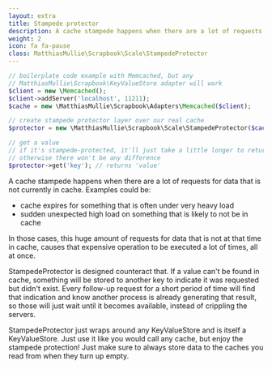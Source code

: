 ```yaml
---
layout: extra
title: Stampede protector
description: A cache stampede happens when there are a lot of requests for data that is not currently in cache, causing a lot of concurrent complex operations. Stampede protector will make sure only the first process executes and the other processes just wait, instead of crippling the server.
weight: 2
icon: fa fa-pause
class: MatthiasMullie\Scrapbook\Scale\StampedeProtector
---
```


```php
// boilerplate code example with Memcached, but any
// MatthiasMullie\Scrapbook\KeyValueStore adapter will work
$client = new \Memcached();
$client->addServer('localhost', 11211);
$cache = new \MatthiasMullie\Scrapbook\Adapters\Memcached($client);

// create stampede protector layer over our real cache
$protector = new \MatthiasMullie\Scrapbook\Scale\StampedeProtector($cache);

// get a value
// if it's stampede-protected, it'll just take a little longer to return,
// otherwise there won't be any difference
$protector->get('key'); // returns 'value'
```


A cache stampede happens when there are a lot of requests for data that is not
currently in cache. Examples could be:

* cache expires for something that is often under very heavy load
* sudden unexpected high load on something that is likely to not be in cache

In those cases, this huge amount of requests for data that is not at that time
in cache, causes that expensive operation to be executed a lot of times, all at
once.

StampedeProtector is designed counteract that. If a value can't be found in
cache, something will be stored to another key to indicate it was requested but
didn't exist. Every follow-up request for a short period of time will find that
indication and know another process is already generating that result, so those
will just wait until it becomes available, instead of crippling the servers.

StampedeProtector just wraps around any KeyValueStore and is itself a
KeyValueStore. Just use it like you would call any cache, but enjoy the stampede
protection! Just make sure to always store data to the caches you read from when
they turn up empty.
